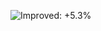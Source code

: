 ![Improved: +5.3%](https://img.shields.io/badge/Improved-%2B5.3%25-157e3b "Highly statistically significant.")